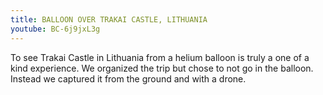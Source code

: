 ```yaml
---
title: BALLOON OVER TRAKAI CASTLE, LITHUANIA
youtube: BC-6j9jxL3g
---
```

To see Trakai Castle in Lithuania from a helium balloon is truly a one of a kind experience. We organized the trip but chose to not go in the balloon. Instead we captured it from the ground and with a drone.
